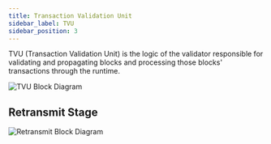 ```yaml
---
title: Transaction Validation Unit
sidebar_label: TVU
sidebar_position: 3
---
```


TVU (Transaction Validation Unit) is the logic of the validator
responsible for validating and propagating blocks and processing
those blocks' transactions through the runtime.

![TVU Block Diagram](/img/tvu.svg)

## Retransmit Stage

![Retransmit Block Diagram](/img/retransmit_stage.svg)
